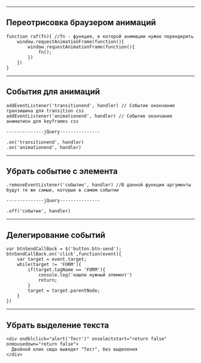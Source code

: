 ------------------
Переотрисовка браузером анимаций
------------------
	function raf(fn){ //fn - функция, в которой анимации нужно перендерить
		window.requestAnimationFrame(function(){
			window.requestAnimationFrame(function(){
				fn();
			})
		})
	}
------------------
События для анимаций
------------------
	addEventListener('transitionend', handler) // Событие окончание транзишина для transition css 
	addEventListener('animationend', handler) // Событие окончание аниматион для keyframes css
	
	--------------jQuery---------------
	
	.on('transitionend', handler)
	.on('animationend', handler)
------------------
Убрать событие с элемента
------------------	
	.removeEventListener('событие', handler) //В данной функции аргументы будут те же самые, которые в самом событии
	
	--------------jQuery---------------
	
	.off('событие', handler)

------------------
Делегирование событий
------------------
    var btnSendCallBack = $('button.btn-send');
    btnSendCallBack.on('click',function(event){
        var target = event.target;
        while(target != 'FORM'){
            if(target.tagName == 'FORM'){
                console.log('нашли нужный элемент')
                return;
            }
            target = target.parentNode;
        }  
    })
------------------
Убрать выделение текста
------------------
	<div ondblclick="alert('Тест')" onselectstart="return false" onmousedown="return false">
	  Двойной клик сюда выведет "Тест", без выделения
	</div>
